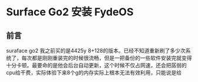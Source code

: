 # Surface Go2 安装 FydeOS
## 前言
suraface go2 我之前买的是4425y 8+128的版本。已经不知道重新刷了多少次系统了，每次都是刚刚重装完的时候很流畅，但是一把备份的一些软件安装完就变得十分卡顿。最要命的是他会后台自动更新，这个时候不仅占网速，还会把孱弱的cpu给干费，实际体验下来8个g的内存实际上根本无法有效利用，只能说是给
<!--stackedit_data:
eyJoaXN0b3J5IjpbLTE5MDQwNDY3MDldfQ==
-->